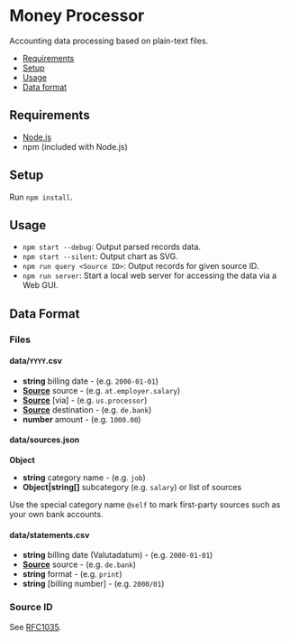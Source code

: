 # Money Processor

Accounting data processing based on plain-text files.

- [Requirements](#requirements)
- [Setup](#setup)
- [Usage](#usage)
- [Data format](#dataformat)

## Requirements

- [Node.js](https://nodejs.org/en/)
- npm (included with Node.js)

## Setup

Run `npm install`.

## Usage

- `npm start --debug`: Output parsed records data.
- `npm start --silent`: Output chart as SVG.
- `npm run query <Source ID>`: Output records for given source ID.
- `npm run server`: Start a local web server for accessing the data via a Web GUI.

## Data Format

### Files

#### data/`YYYY`.csv

- **string** billing date - (e.g. `2000-01-01`)
- [**Source**](#sourceid) source - (e.g. `at.employer.salary`)
- [**Source**](#sourceid) [via] - (e.g. `us.processor`)
- [**Source**](#sourceid) destination - (e.g. `de.bank`)
- **number** amount - (e.g. `1000.00`)

#### data/sources.json

**Object**
- **string** category name - (e.g. `job`)
- **Object|string[]** subcategory (e.g. `salary`) or list of sources

Use the special category name `@self` to mark first-party sources such as
your own bank accounts.

#### data/statements.csv

- **string** billing date (Valutadatum) - (e.g. `2000-01-01`)
- [**Source**](#sourceid) source - (e.g. `de.bank`)
- **string** format - (e.g. `print`)
- **string** [billing number] - (e.g. `2000/01`)

### Source ID

See [RFC1035](https://tools.ietf.org/html/rfc1035).
